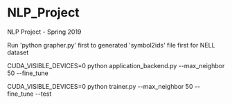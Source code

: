 # NLP_Project

NLP Project - Spring 2019

Run 'python grapher.py' first to generated 'symbol2ids' file first for NELL dataset 

CUDA_VISIBLE_DEVICES=0 python application_backend.py --max_neighbor 50 --fine_tune

CUDA_VISIBLE_DEVICES=0 python trainer.py --max_neighbor 50 --fine_tune --test

